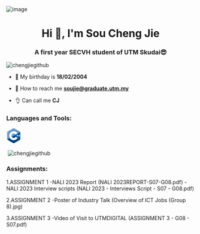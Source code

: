 ![image](https://github.com/Chengjiegithub/Chengjiegithub/assets/148413198/0f1b7118-a039-4601-ba30-a16381828d18)

<h1 align="center">Hi 👋, I'm Sou Cheng Jie</h1>
<h3 align="center">A first year SECVH student of UTM Skudai😎</h3>

<p align="left"> <img src="https://komarev.com/ghpvc/?username=chengjiegithub&label=Profile%20views&color=0e75b6&style=flat-square" alt="chengjiegithub" /> </p>

- 📆 My birthday is **18/02/2004**

- 📧 How to reach me **soujie@graduate.utm.my**


- 👌 Can call me **CJ**

<h3 align="left">Languages and Tools:</h3>
<p align="left"> <a href="https://www.w3schools.com/cpp/" target="_blank" rel="noreferrer"> <img src="https://raw.githubusercontent.com/devicons/devicon/master/icons/cplusplus/cplusplus-original.svg" alt="cplusplus" width="40" height="40"/> </a> </p>

<p>&nbsp;<img align="center" src="https://github-readme-stats.vercel.app/api?username=chengjiegithub&show_icons=true&theme=radical&locale=en" alt="chengjiegithub" /></p>

<h3 align="left">Assignments:</h3>
1.ASSIGNMENT 1
-NALI 2023 Report
(NALI 2023REPORT-S07-G08.pdf)
-NALI 2023 Interview scripts
(NALI 2023 - Interviews Script - S07 - G08.pdf)

2.ASSIGNMENT 2
-Poster of Industry Talk 
(Overview of ICT Jobs (Group 8).jpg)

3.ASSIGNMENT 3
-Video of Visit to UTMDIGITAL
(ASSIGNMENT 3 - G08 - S07.pdf)
